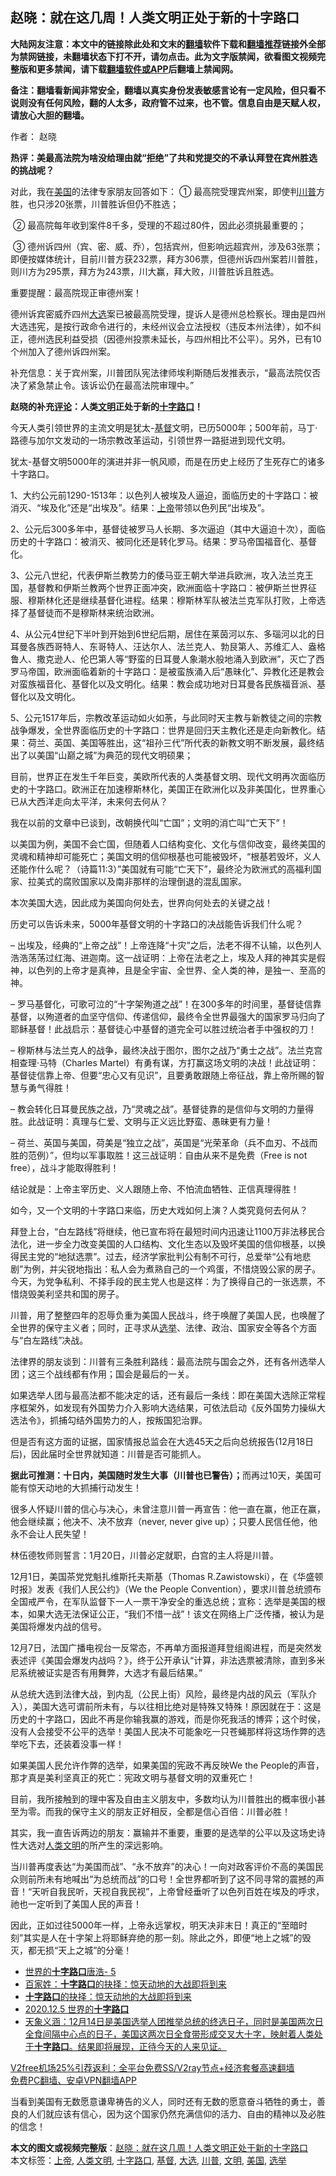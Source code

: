 <h2>赵晓：就在这几周！人类文明正处于新的十字路口</h2> <p class="notice"><b>大陆网友注意：本文中的链接除此处和文末的<a href="https://github.com/bannedbook/fanqiang" >翻墙</a>软件下载和<a href="https://github.com/killgcd/justmysocks/blob/master/README.md">翻墙推荐</a>链接外全部为禁网链接，未翻墙状态下打不开，请勿点击。此为文字版禁闻，欲看图文视频完整版和更多禁闻，请下载<a href="https://github.com/bannedbook/fanqiang">翻墙软件或APP</a>后翻墙上禁闻网。</p><p>备注：翻墙看新闻非常安全，翻墙以真实身份发表敏感言论有一定风险，但只看不说则没有任何风险，翻的人太多，政府管不过来，也不管。信息自由是天赋人权，请放心大胆的翻墙。</b></p>  <div class="entry"> <p>作者： 赵晓</p> <p><strong>热评：美最高法院为啥没给理由就“拒绝”了共和党提交的不承认拜登在宾州胜选的挑战呢？</strong></p> <p>对此，我在<a href="https://www.bannedbook.org/bnews/tag/%e7%be%8e%e5%9b%bd/" class="st_tag internal_tag" rel="tag" title="标签 美国 下的日志">美国</a>的法律专家朋友回答如下：&nbsp;① 最高院受理宾州案，即使判<a href="https://www.bannedbook.org/bnews/tag/%e5%b7%9d%e6%99%ae/" class="st_tag internal_tag" rel="tag" title="标签 川普 下的日志">川普</a>方胜，也只涉20张票，川普胜诉但仍不胜选；</p> <p>&nbsp;② 最高院每年收到案件8千多，受理的不超过80件，因此必须挑最重要的；</p> <p>&nbsp;③ 德州诉四州（宾、密、威、乔），包括宾州，但影响远超宾州，涉及63张票；即便按媒体统计，目前川普方获232票，拜方306票，但德州诉四州案若川普胜，则川方为295票，拜方为243票，川大赢，拜大败，川普胜诉且胜选。</p> <p>重要提醒：最高院现正审德州案！</p> <p>德州诉宾密威乔四州<a href="https://www.bannedbook.org/bnews/tag/%e5%a4%a7%e9%80%89/" class="st_tag internal_tag" rel="tag" title="标签 大选 下的日志">大选</a>案已被最高院受理，提诉人是德州总检察长。理由是四州大选违宪，是按行政命令进行的，未经州议会立法授权（违反本州法律），如不纠正，德州选民利益受损（因德州投票未延长，与四州相比不公平）。另外，已有10个州加入了德州诉四州案。</p> <p>补充信息：关于宾州案，川普团队宪法律师埃利斯随后发推表示，“最高法院仅否决了紧急禁止令。该诉讼仍在最高法院审理中。”</p> <p><strong>赵晓的补充<span class='wp_keywordlink_affiliate'><a href="https://www.bannedbook.org/bnews/comments/" title="新闻评论" target="_blank">评论</a></span>：人类<a href="https://www.bannedbook.org/bnews/tag/%E6%96%87%E6%98%8E/" class="st_tag internal_tag" rel="tag" title="标签 文明 下的日志">文明</a>正处于新的<a href="https://www.bannedbook.org/bnews/tag/%E5%8D%81%E5%AD%97%E8%B7%AF%E5%8F%A3/" class="st_tag internal_tag" rel="tag" title="标签 十字路口 下的日志">十字路口</a>！</strong></p> <p>今天人类引领世界的主流文明是犹太-<a href="https://www.bannedbook.org/bnews/tag/%E5%9F%BA%E7%9D%A3/" class="st_tag internal_tag" rel="tag" title="标签 基督 下的日志">基督</a>文明，已历5000年；500年前，马丁·路德与加尔文发动的一场宗教改革运动，引领世界一路挺进到现代文明。</p> <p>犹太-基督文明5000年的演进并非一帆风顺，而是在历史上经历了生死存亡的诸多十字路口。</p>  <p>1、大约公元前1290-1513年：以色列人被埃及人逼迫，面临历史的十字路口：被消灭、“埃及化”还是“出埃及”。结果：<a href="https://www.bannedbook.org/bnews/tag/%e4%b8%8a%e5%b8%9d/" class="st_tag internal_tag" rel="tag" title="标签 上帝 下的日志">上帝</a>带领以色列民“出埃及”。</p> <p>2、公元后300多年中，基督徒被罗马人长期、多次逼迫（其中大逼迫十次），面临历史的十字路口：被消灭、被同化还是转化罗马。结果：罗马帝国福音化、基督化。</p> <p>3、公元八世纪，代表伊斯兰教势力的倭马亚王朝大举进兵欧洲，攻入法兰克王国，基督教和伊斯兰教两个世界正面冲突，欧洲面临十字路口：被伊斯兰世界征服、穆斯林化还是继续基督化进程。结果：穆斯林军队被法兰克军队打败，上帝选择了基督徒而不是穆斯林来统治欧洲。</p> <p>4、从公元4世纪下半叶到开始到6世纪后期，居住在莱茵河以东、多瑙河以北的日耳曼各族西哥特人、东哥特人、汪达尔人、法兰克人、勃艮第人、苏维汇人、盎格鲁人、撒克逊人、伦巴第人等“野蛮的日耳曼人象潮水般地涌入到欧洲”，灭亡了西罗马帝国，欧洲面临着新的十字路口：是被蛮族涌入后“愚昧化”、异教化还是教会对蛮族福音化、基督化以及文明化。结果：教会成功地对日耳曼各民族福音派、基督化以及文明化。</p> <p>5、公元1517年后，宗教改革运动如火如荼，与此同时天主教与新教徒之间的宗教战争爆发，全世界面临历史的十字路口：世界是回归天主教化还是走向新教化。结果：荷兰、英国、美国等胜出，这“祖孙三代”所代表的新教文明不断发展，最终结出了以美国“山巅之城”为典范的现代文明硕果；</p> <p>目前，世界正在发生千年巨变，美欧所代表的人类基督文明、现代文明再次面临历史的十字路口。欧洲正在加速穆斯林化，美国正在欧洲化以及非美国化，世界重心已从大西洋走向太平洋，未来何去何从？</p> <p>我在以前的文章中已谈到，改朝换代叫“亡国”；文明的消亡叫“亡天下”！</p> <p>以美国为例，美国不会亡国，但随着人口结构变化、文化与信仰改变，最终美国的灵魂和精神却可能死亡；美国文明的信仰根基也可能被毁坏，“根基若毁坏，义人还能作什么呢？（诗篇11:3）”美国就有可能“亡天下”，最终沦为欧洲式的高福利国家、拉美式的腐败国家以及南非那样的治理倒退的混乱国家。</p> <p>本次美国大选，因此成为美国向何处去，世界向何处去的关键之战！</p> <p>历史可以告诉未来，5000年基督文明的十字路口的决战能告诉我们什么呢？</p> <p>&#8211; 出埃及，经典的“上帝之战”！上帝连降“十灾”之后，法老不得不认输，以色列人浩浩荡荡过红海、进迦南。这一战证明：上帝在法老之上，埃及人拜的神其实是假神，以色列的上帝才是真神，且是全宇宙、全世界、全人类的神，是独一、至高的神。</p>  <p>&#8211; 罗马基督化，可歌可泣的“十字架殉道之战”！在300多年的时间里，基督徒信靠基督，以殉道者的血坚守信仰、传递信仰，最终令全世界最强大的国家罗马归向了耶稣基督！此战启示：基督徒心中基督的道完全可以胜过统治者手中强权的刀！</p> <p>&#8211; 穆斯林与法兰克人的战争，最终决战于图尔，图尔之战乃“勇士之战”。法兰克宫相查理·马特（Charles Martel）有勇有谋，方打赢这场文明的决战！此战证明：基督徒信靠上帝、但要“忠心又有见识”，且要勇敢跟随上帝征战，靠上帝所赐的智慧与勇气得胜！</p> <p>&#8211; 教会转化日耳曼民族之战，乃“灵魂之战”。基督徒靠的是信仰与文明的力量得胜。此战证明：真理与仁爱、文明与正义远比野蛮、愚昧更有力量！</p> <p>&#8211; 荷兰、英国与美国，荷美是“独立之战”，英国是“光荣革命（兵不血刃、不战而胜的范例）”，但均以军事取胜！这三战证明：自由从来不是免费（Free is not free），战斗才能取得胜利！</p> <p>结论就是：上帝主宰历史、义人跟随上帝、不怕流血牺牲、正信真理得胜！</p> <p>如今，又一个文明的十字路口来临，历史大戏如何上演？人类究竟何去何从？</p> <p>拜登上台，“白左路线”将继续，他已宣布将在最短时间内迅速让1100万非法移民合法化，进一步全力改变美国的人口结构、文化生态以及毁坏美国的信仰根基，以换得民主党的“地狱选票”。过去，经济学家批判公有制不可行，总爱举“公有地悲剧”为例，并尖锐地指出：私人会为煮熟自己的一个鸡蛋，不惜烧毁公家的房子。今天，为党争私利、不择手段的民主党人也是这样：为了换得自己的一张选票，不惜烧毁美利坚共和国的房子。</p> <p>川普，用了整整四年的忍辱负重为美国人民战斗，终于唤醒了美国人民，也唤醒了全世界的保守主义者；同时，正寻求从<a href="https://www.bannedbook.org/bnews/tag/%e9%80%89%e4%b8%be/" class="st_tag internal_tag" rel="tag" title="标签 选举 下的日志">选举</a>、法律、政治、国家安全等各个方面与“白左路线”决战。</p> <p>法律界的朋友谈到：川普有三条胜利路线：最高法院与国会之外，还有各州选举人团；这三个战线都有作用；国会是最后的一关。</p> <p>如果选举人团与最高法都不能决定的话，还有最后一条线：即在美国大选除正常程序框架外，如发现有外国势力介入影响大选结果，可依法启动《反外国势力操纵大选法令》，抓捕勾结外国势力的人，按叛国犯治罪。</p> <p>但是否有这方面的证据，国家情报总监会在大选45天之后向总统报告(12月18日后)，因此届时全世界就知道：川普是否可能抓人。</p>  <p><strong>据此可推测：十日内，美国随时发生大事（川普也已警告）；</strong>而再过10天，美国可能有惊天动地的大抓捕行动发生！</p> <p>很多人怀疑川普的信心与决心，未曾注意川普一再宣告：他一直在赢，他正在赢，他会继续赢；他决不、决不放弃（never, never give up）；只要人民信任他，他永不会让人民失望！</p> <p>林伍德牧师则誓言：1月20日，川普必定就职，白宫的主人将是川普。</p> <p>12月1日，美国茶党党魁扎维斯托夫斯基（Thomas R.Zawistowski），在《华盛顿时报》发表《我们人民公约》（We the People Convention），要求川普总统颁布全国戒严令，在军队监督下一人一票干净安全的重选总统；宣称：选举是美国的根本，如果大选无法保证公正，“我们不惜一战”！该文在网络上广泛传播，被认为是美国将爆发内战的信号。</p> <p>12月7日，法国广播电视台一反常态，不再单方面报道拜登组阁进程，而是突然发表述评《美国会爆发内战吗？》，终于公开承认“计算，非法选票被清除，直到多米尼系统被证实是否有用舞弊，大选才有最后结果。”</p> <p>从总统大选到法律大战，到内乱（公民上街）风险，最终是内战的风云（军队介入），美国大选可谓前所未有，与以往相比绝对是特殊又特殊！原因就在于：这是历史的十字路口，因此不再是你输我赢的游戏，而是你死我活的博弈；这个时侯，没有人会接受不公平的选举！美国人民决不可能象吃一只苍蝇那样将这场作弊的选举吃下去，还装着没事一样！</p> <p>如果美国人民允许作弊的选举，如果美国的宪政不再反映We the People的声音，那才真是美利坚真正的死亡：宪政文明与基督文明的双重死亡！</p> <p>目前，我所接触到的理中客及自由主义朋友中，多数均认为川普胜出的概率很小甚至为零。而我的保守主义的朋友正好相反，全都是信心百倍：川普必胜！</p> <p>其实，我一直告诉两边的朋友：赢输并不重要，重要的是选举的公平以及这场史诗性大选对<a href="https://www.bannedbook.org/bnews/tag/%E4%BA%BA%E7%B1%BB%E6%96%87%E6%98%8E/" class="st_tag internal_tag" rel="tag" title="标签 人类文明 下的日志">人类文明</a>的所产生的深远影响。</p> <p>当川普再度表达“为美国而战”、“永不放弃”的决心！一向对政客评价不高的美国民众则前所未有地喊出“为总统而战”的口号！全世界都听到了这不同寻常的震撼的声音！“天听自我民听，天视自我民视”，上帝曾经垂听了以色列百姓在埃及的呼求，祂也一定听到了美国人民的声音！</p> <p>因此，正如过往5000年一样，上帝永远掌权，明天决非末日！真正的“至暗时刻”其实是人在十字架上将耶稣弃绝的那一刻。除此之外，即便“地上之城”的毁灭，都无损“天上之城”的分毫！</p>  <ul class='op-related-articles' title='相关阅读'> <li><a href='https://www.bannedbook.org/bnews/taiwannews/20201209/1444487.html' target='_blank'>世界的<b>十字路口</b>唐浩- 5</a></li> <li><a href='https://www.bannedbook.org/bnews/comments/20201208/1443945.html' target='_blank'>百家姓：<b>十字路口</b>的抉择：惊天动地的大战即将到来</a></li> <li><a href='https://www.bannedbook.org/bnews/comments/20201207/1443483.html' target='_blank'><b>十字路口</b>的抉择：惊天动地的大战即将到来</a></li> <li><a href='https://www.bannedbook.org/bnews/taiwannews/20201206/1442715.html' target='_blank'>2020.12.5 世界的<b>十字路口</b></a></li> <li><a href='https://www.bannedbook.org/bnews/bannedvideo/20201203/1441420.html' target='_blank'>天象义涵：12月14日是美国选举人团推举总统的终选日子，同时是美国两次日全食间隔中心点的日子，美国这两次日全食带形成交叉大十字，映射着人类处于<b>十字路口</b>。结果即将展现，正待今天的人来见证。</a></li> </ul> <p class="texttj"> <a href="https://github.com/bannedbook/fanqiang/wiki/V2ray%E6%9C%BA%E5%9C%BA" target="_blank">V2free机场25%引荐返利：全平台免费SS/V2ray节点+经济套餐高速翻墙</a><br/> <a href="https://github.com/bannedbook/fanqiang/wiki/%E7%A6%81%E9%97%BB%E7%BD%91%E5%AE%89%E5%8D%93%E7%BF%BB%E5%A2%99%E6%96%B0%E9%97%BBAPP" target="_blank">免费PC翻墙、安卓VPN翻墙APP</a></p><p>当看到美国有无数愿意谦卑祷告的义人，同时还有无数的愿意奋斗牺牲的勇士，善良的人们就应该有信心，因为这个国家仍然充满信仰的活力、自由的精神以及必胜的信念！</p><a name='sharetosocial'></a>       <div><b>本文的图文或视频完整版</b>：<a href='https://www.bannedbook.org/bnews/comments/20201209/1444799.html'>赵晓：就在这几周！人类文明正处于新的十字路口</a></div>  </div><!--END ENTRY--> <div class="postfooter"> <div>本文标签：<a href="https://www.bannedbook.org/bnews/tag/%e4%b8%8a%e5%b8%9d/" rel="tag">上帝</a>, <a href="https://www.bannedbook.org/bnews/tag/%E4%BA%BA%E7%B1%BB%E6%96%87%E6%98%8E/" rel="tag">人类文明</a>, <a href="https://www.bannedbook.org/bnews/tag/%E5%8D%81%E5%AD%97%E8%B7%AF%E5%8F%A3/" rel="tag">十字路口</a>, <a href="https://www.bannedbook.org/bnews/tag/%E5%9F%BA%E7%9D%A3/" rel="tag">基督</a>, <a href="https://www.bannedbook.org/bnews/tag/%e5%a4%a7%e9%80%89/" rel="tag">大选</a>, <a href="https://www.bannedbook.org/bnews/tag/%e5%b7%9d%e6%99%ae/" rel="tag">川普</a>, <a href="https://www.bannedbook.org/bnews/tag/%E6%96%87%E6%98%8E/" rel="tag">文明</a>, <a href="https://www.bannedbook.org/bnews/tag/%e7%be%8e%e5%9b%bd/" rel="tag">美国</a>, <a href="https://www.bannedbook.org/bnews/tag/%e9%80%89%e4%b8%be/" rel="tag">选举</a></div>  </div><!--END POSTFOOTER--> 